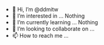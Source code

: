 - 👋 Hi, I’m @ddmitw
- 👀 I’m interested in ... Nothing
- 🌱 I’m currently learning ... Nothing
- 💞️ I’m looking to collaborate on ...
- 📫 How to reach me ...

<!---
ddmitw/ddmitw is a ✨ special ✨ repository because its `README.md` (this file) appears on your GitHub profile.
You can click the Preview link to take a look at your changes.
--->
